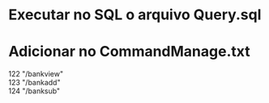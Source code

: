 # Executar no SQL o arquivo Query.sql

# Adicionar no CommandManage.txt
122       "/bankview"\
123       "/bankadd"\
124       "/banksub"